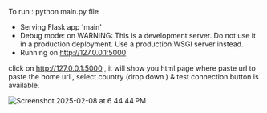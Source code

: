 To run :
python main.py file 

* Serving Flask app 'main'
 * Debug mode: on
WARNING: This is a development server. Do not use it in a production deployment. Use a production WSGI server instead.
 * Running on http://127.0.0.1:5000


click on http://127.0.0.1:5000 , it will show you html page where paste url to paste the home url , select country (drop down ) & test connection button is available.

![Screenshot 2025-02-08 at 6 44 44 PM](https://github.com/user-attachments/assets/3f05f5c1-bcdc-4bd9-a24a-12756f3ec256)

